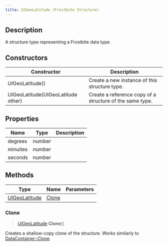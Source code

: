 ```yaml
---
title: UIGeoLatitude (Frostbite Structure)
---
```

## Description

A structure type representing a Frostbite data type.

## Constructors

| Constructor                        | Description                                              |
| ---------------------------------- | -------------------------------------------------------- |
| UIGeoLatitude()                    | Create a new instance of this structure type.            |
| UIGeoLatitude(UIGeoLatitude other) | Create a reference copy of a structure of the same type. |

## Properties

| Name     | Type   | Description |
| -------- | ------ | ----------- |
| degrees  | number |             |
| minuites | number |             |
| seconds  | number |             |

## Methods

| Type                           | Name            | Parameters |
| ------------------------------ | --------------- | ---------- |
| [UIGeoLatitude](UIGeoLatitude) | [Clone](#clone) |            |

### Clone

> [UIGeoLatitude](UIGeoLatitude) **Clone**()

Creates a shallow-copy clone of the structure. Works similarly to [DataContainer::Clone](/vext/ref/cls/shr/datacontainer#clone).
